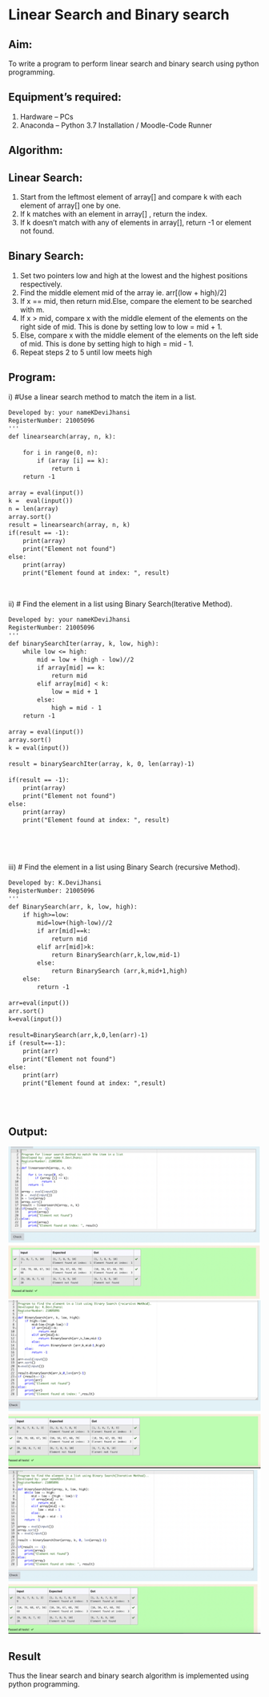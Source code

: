 # Linear Search and Binary search
## Aim:
To write a program to perform linear search and binary search using python programming.
## Equipment’s required:
1.	Hardware – PCs
2.	Anaconda – Python 3.7 Installation / Moodle-Code Runner
## Algorithm:
## Linear Search:
1.	Start from the leftmost element of array[] and compare k with each element of array[] one by one.
2.	If k matches with an element in array[] , return the index.
3.	If k doesn’t match with any of elements in array[], return -1 or element not found.
## Binary Search:
1.	Set two pointers low and high at the lowest and the highest positions respectively.
2.	Find the middle element mid of the array ie. arr[(low + high)/2]
3.	If x == mid, then return mid.Else, compare the element to be searched with m.
4.	If x > mid, compare x with the middle element of the elements on the right side of mid. This is done by setting low to low = mid + 1.
5.	Else, compare x with the middle element of the elements on the left side of mid. This is done by setting high to high = mid - 1.
6.	Repeat steps 2 to 5 until low meets high
## Program:
i)	#Use a linear search method to match the item in a list.
```
Developed by: your nameKDeviJhansi 
RegisterNumber: 21005096
'''
def linearsearch(array, n, k):

    for i in range(0, n):
        if (array [i] == k):
            return i
    return -1

array = eval(input())
k =  eval(input())
n = len(array)
array.sort()
result = linearsearch(array, n, k)
if(result == -1):
    print(array)
    print("Element not found")
else:
    print(array)
    print("Element found at index: ", result)



```
ii)	# Find the element in a list using Binary Search(Iterative Method).
```
Developed by: your nameKDeviJhansi 
RegisterNumber: 21005096
'''
def binarySearchIter(array, k, low, high):
    while low <= high:
        mid = low + (high - low)//2
        if array[mid] == k:
            return mid
        elif array[mid] < k:
            low = mid + 1
        else:
            high = mid - 1
    return -1
    
array = eval(input())
array.sort()
k = eval(input())

result = binarySearchIter(array, k, 0, len(array)-1)

if(result == -1):
    print(array)
    print("Element not found")
else:
    print(array)
    print("Element found at index: ", result)





```
iii)	# Find the element in a list using Binary Search (recursive Method).
```
Developed by: K.DeviJhansi
RegisterNumber: 21005096
'''
def BinarySearch(arr, k, low, high):
    if high>=low:
        mid=low+(high-low)//2
        if arr[mid]==k:
            return mid
        elif arr[mid]>k:
            return BinarySearch(arr,k,low,mid-1)
        else:
            return BinarySearch (arr,k,mid+1,high)
    else:
        return -1
        
arr=eval(input())
arr.sort()
k=eval(input())

result=BinarySearch(arr,k,0,len(arr)-1)
if (result==-1):
    print(arr)
    print("Element not found")
else:
    print(arr)
    print("Element found at index: ",result)




```
## Output:
![output](./linearsearch.png) 
![output](./bineraysearch1.png)
![output](./bineraysearch2.png)  


## Result
Thus the linear search and binary search algorithm is implemented using python programming.